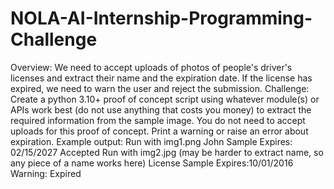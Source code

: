 # NOLA-AI-Internship-Programming-Challenge

Overview:
We need to accept uploads of photos of people's driver's licenses and extract their name and
the expiration date. If the license has expired, we need to warn the user and reject the
submission.
Challenge:
Create a python 3.10+ proof of concept script using whatever module(s) or APIs work best (do
not use anything that costs you money) to extract the required information from the sample
image. You do not need to accept uploads for this proof of concept. Print a warning or raise an
error about expiration.
Example output:
Run with img1.png
John Sample
Expires: 02/15/2027
Accepted
Run with img2.jpg (may be harder to extract name, so any piece of a name works here)
License Sample
Expires:10/01/2016
Warning: Expired
